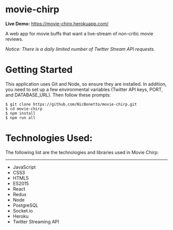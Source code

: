 # movie-chirp
__Live Demo:__ https://movie-chirp.herokuapp.com/

A web app for movie buffs that want a live-stream of non-critic movie reviews.

*Notice: There is a daily limited number of Twitter Stream API requests.*

# Getting Started
This application uses Git and Node, so ensure they are installed. In addition, you need to set up a few environmental variables (Twitter API keys, PORT, and DATABASE_URL). Then follow these prompts: 

```
$ git clone https://github.com/NicBonetto/movie-chirp.git
$ cd movie-chirp
$ npm install
$ npm run all
```

# Technologies Used:
The following list are the technologies and libraries used in Movie Chirp:
***

+ JavaScript
+ CSS3
+ HTML5
+ ES2015
+ React
+ Redux
+ Node
+ PostgreSQL
+ Socket.io
+ Heroku
+ Twitter Streaming API
